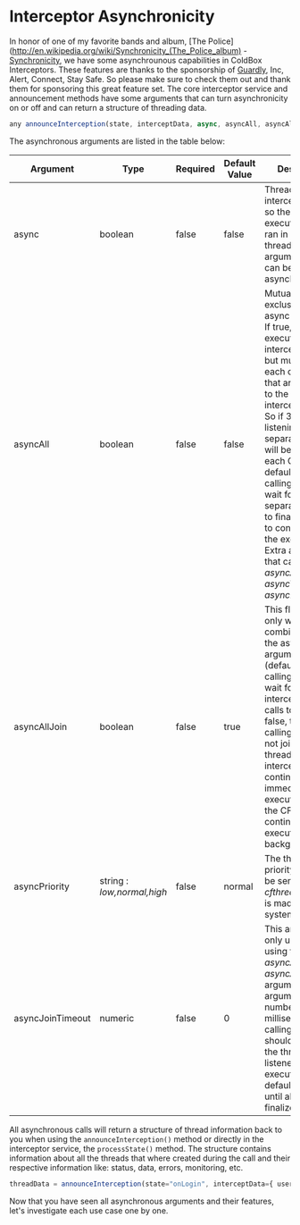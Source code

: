 # Interceptor Asynchronicity

In honor of one of my favorite bands and album, [The Police](http://en.wikipedia.org/wiki/Synchronicity_(The_Police_album) - [Synchronicity](http://www.youtube.com/watch?v=CMBufJmTTSA), we have some asynchrounous capabilities in ColdBox Interceptors. These features are thanks to the sponsorship of [Guardly](https://www.guardly.com/), Inc, Alert, Connect, Stay Safe. So please make sure to check them out and thank them for sponsoring this great feature set. The core interceptor service and announcement methods have some arguments that can turn asynchronicity on or off and can return a structure of threading data.

```js
any announceInterception(state, interceptData, async, asyncAll, asyncAllJoin, asyncJoinTimeout, asyncPriority);
```

The asynchronous arguments are listed in the table below:

|Argument|Type|Required|Default Value|Description|
|--|--|--|--|--|
|async|boolean|false|false|Threads the interception call so the entire execution chain is ran in a separate thread. Extra arguments that can be used: asyncPriority.|
|asyncAll |boolean |false|false|Mutually exclusive with the async argument. If true, this will execute the interception point but multi-thread each of the CFCs that are listening to the interception point. So if 3 CFCs are listening, then 3 separate threads will be created for each CFC call. By default, the calling thread will wait for all 3 separate threads to finalize in order to continue with the execution. Extra arguments that can be used: *asyncAllJoin*, *asyncTimeout*, *asyncPriority*.|
|asyncAllJoin |boolean |false|true|This flag is used only when combined with the asyncAll argument. If true (default), the calling thread will wait for all intercepted CFC calls to execute. If false, then the calling thread will not join the multi-threaded interception and continue immediate execution while the CFC's continue to execute in the background.|
|asyncPriority |string : *low,normal,high* |false|normal|The thread priority that will be sent to each *cfthread* call that is made by the system.|
|asyncJoinTimeout |numeric|false|0|This argument is only used when using the *asyncAll* and *asyncAllJoin=true* arguments. This argument is the number of milliseconds the calling thread should wait for all the threaded CFC listeners to execute. By default it waits until all threads finalize. |

All asynchronous calls will return a structure of thread information back to you when using the `announceInterception()` method or directly in the interceptor service, the `processState()` method. The structure contains information about all the threads that where created during the call and their respective information like: status, data, errors, monitoring, etc.


```js
threadData = announceInterception(state="onLogin", interceptData={ user=user }, asyncAll=true);
```

Now that you have seen all asynchronous arguments and their features, let's investigate each use case one by one.